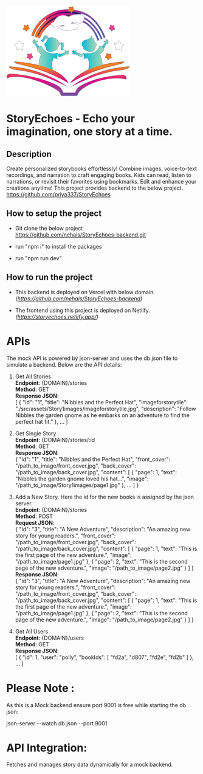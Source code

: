 ![StoryEchoes Logo](/assets/logo.png)

# StoryEchoes - Echo your imagination, one story at a time.

## Description

Create personalized storybooks effortlessly! Combine images, voice-to-text recordings, and narration to craft engaging books. Kids can read, listen to narrations, or revisit their favorites using bookmarks. Edit and enhance your creations anytime!
This project provides backend to the below project.</br>
https://github.com/priya337/StoryEchoes


## How to setup the project

- Git clone the below project</br>
https://github.com/nehais/StoryEchoes-backend.git

- run "npm i" to install the packages

- run "npm run dev"

## How to run the project

- This backend is deployed on Vercel with below domain.</br>
_(https://github.com/nehais/StoryEchoes-backend)_

- The frontend using this project is deployed on Netlify.</br>
_(https://storyechoes.netlify.app/)_

# APIs
The mock API is powered by json-server and uses the db.json file to simulate a backend. Below are the API details:

1. Get All Stories<br/>
**Endpoint**: {DOMAIN}/stories<br/>
**Method**: GET<br/>
**Response JSON**:<br/>
[
  {
    "id": "1",
    "title": "Nibbles and the Perfect Hat",
    "imageforstorytile": "./src/assets/Story1images/imageforstorytile.jpg",
    "description": "Follow Nibbles the garden gnome as he embarks on an adventure to find the perfect hat fit."
  },
  ...
]

2. Get Single Story<br/>
**Endpoint**: {DOMAIN}/stories/:id<br/>
**Method**: GET<br/>
**Response JSON**:<br/>
{
  "id": "1",
  "title": "Nibbles and the Perfect Hat",
  "front_cover": "/path_to_image/front_cover.jpg",
  "back_cover": "/path_to_image/back_cover.jpg",
  "content": [
    {
      "page": 1,
      "text": "Nibbles the garden gnome loved his hat...",
      "image": "/path_to_image/Story1images/page1.jpg"
    },
    ...
  ]
}

3. Add a New Story. Here the id for the new books is assigned by the json server. <br/>
**Endpoint**: {DOMAIN}/stories<br/>
**Method**: POST<br/>
**Request JSON**:<br/>
{
  "id": "3",
  "title": "A New Adventure",
  "description": "An amazing new story for young readers.",
  "front_cover": "/path_to_image/front_cover.jpg",
  "back_cover": "/path_to_image/back_cover.jpg",
  "content": [
    {
      "page": 1,
      "text": "This is the first page of the new adventure.",
      "image": "/path_to_image/page1.jpg"
    },
    {
      "page": 2,
      "text": "This is the second page of the new adventure.",
      "image": "/path_to_image/page2.jpg"
    }
  ]
}<br/>
**Response JSON**:<br/>
{
  "id": "3",
  "title": "A New Adventure",
  "description": "An amazing new story for young readers.",
  "front_cover": "/path_to_image/front_cover.jpg",
  "back_cover": "/path_to_image/back_cover.jpg",
  "content": [
    {
      "page": 1,
      "text": "This is the first page of the new adventure.",
      "image": "/path_to_image/page1.jpg"
    },
    {
      "page": 2,
      "text": "This is the second page of the new adventure.",
      "image": "/path_to_image/page2.jpg"
    }
  ]
}

4. Get All Users<br/>
**Endpoint**: {DOMAIN}/users<br/>
**Method**: GET<br/>
**Response JSON**:<br/>
[
  {
    "id": 1,
    "user": "polly",
    "bookIds": [
        "fd2a",
        "d807",
        "fd2e",
        "fd2b"
      ]
  },
  ...
]

# Please Note : 

As this is a Mock backend ensure port 9001 is free while starting the db json:

json-server --watch db.json --port 9001 


# API Integration: 

Fetches and manages story data dynamically for a mock backend.
